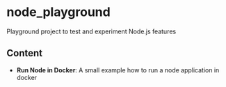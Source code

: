 # node_playground

Playground project to test and experiment Node.js features

## Content

- __Run Node in Docker__: A small example how to run a node application in docker
